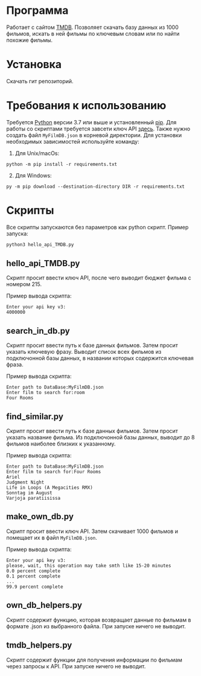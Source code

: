 # Программа

Работает с сайтом [TMDB](https://www.themoviedb.org/). Позволяет скачать базу данных из 1000 фильмов, искать в ней фильмы по ключевым словам или по найти похожие фильмы.

# Установка

Скачать гит репозиторий.

# Требования к использованию

Требуется [Python](https://www.python.org/downloads/) версии 3.7 или выше и установленный [pip](https://pip.pypa.io/en/stable/getting-started/). Для работы со скриптами требуется завсети ключ API [здесь](https://www.themoviedb.org/documentation/api). Также нужно создать файл `MyFilmDB.json` в корневой директории. Для установки необходимых зависимостей используйте команду:  
1. Для Unix/macOs:
```commandline
python -m pip install -r requirements.txt
```
2. Для Windows:
```commandline
py -m pip download --destination-directory DIR -r requirements.txt
```

# Скрипты

Все скрипты запускаются без параметров как python скрипт. Пример запуска:
```python
python3 hello_api_TMDB.py
```

## hello_api_TMDB.py

Скрипт просит ввести ключ API, после чего выводит бюджет фильма с номером 215.

Пример вывода скрипта:
```comandline
Enter your api key v3:
4000000
```

## search_in_db.py

Скрипт просит ввести путь к базе данных фильмов. Затем просит указать ключевую фразу. Выводит список всех фильмов из подключонной базы данных, в названии которых содержится ключевая фраза.

Пример вывода скрипта:
```comandline
Enter path to DataBase:MyFilmDB.json
Enter film to search for:room
Four Rooms
```

## find_similar.py

Скрипт просит ввести путь к базе данных фильмов. Затем просит указать название фильма. Из подключонной базы данных, выводит до 8 фильмов наиболее близких к указанному.

Пример вывода скрипта:
```comandline
Enter path to DataBase:MyFilmDB.json
Enter film to search for:Four Rooms
Ariel
Judgment Night
Life in Loops (A Megacities RMX)
Sonntag im August
Varjoja paratiisissa
```

## make_own_db.py

Скрипт просит ввести ключ API. Затем скачивает 1000 фильмов и помещает их в файл `MyFilmDB.json`.

Пример вывода скрипта:
```comandline
Enter your api key v3:
please, wait, this operation may take smth like 15-20 minutes
0.0 percent complete
0.1 percent complete
...
99.9 percent complete
```

## own_db_helpers.py

Скрипт содержит функцию, которая возвращает данные по фильмам в формате .json из выбранного файла. При запуске ничего не выводит.

## tmdb_helpers.py

Скрипт содержит функции для получения информации по фильмам через запросы к API. При запуске ничего не выводит.